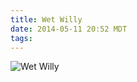 ```yaml
---
title: Wet Willy
date: 2014-05-11 20:52 MDT
tags:
---
```

<img src="/images/wet-willy_manvsmagic.png" alt="Wet Willy" />